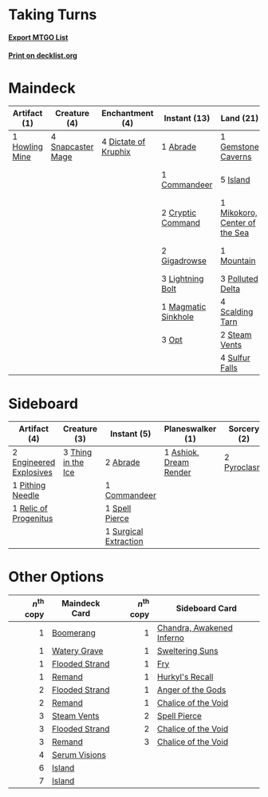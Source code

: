 # Taking Turns

#### [Export MTGO List](../collection/Taking%20Turns/Taking%20Turns.txt)
#### [Print on decklist.org](http://decklist.org/?deckmain=1%09Abrade%0A1%09Chandra,%20Torch%20of%20Defiance%0A1%09Commandeer%0A2%09Cryptic%20Command%0A4%09Dictate%20of%20Kruphix%0A3%09Exhaustion%0A1%09Gemstone%20Caverns%0A2%09Gigadrowse%0A1%09Howling%20Mine%0A5%09Island%0A2%09Jace,%20the%20Mind%20Sculptor%0A3%09Lightning%20Bolt%0A1%09Magmatic%20Sinkhole%0A1%09Mikokoro,%20Center%20of%20the%20Sea%0A1%09Mountain%0A3%09Opt%0A1%09Part%20the%20Waterveil%0A3%09Polluted%20Delta%0A4%09Scalding%20Tarn%0A3%09Serum%20Visions%0A4%09Snapcaster%20Mage%0A2%09Steam%20Vents%0A4%09Sulfur%20Falls%0A3%09Temporal%20Mastery%0A4%09Time%20Warp&deckside=2%09Abrade%0A1%09Ashiok,%20Dream%20Render%0A1%09Commandeer%0A2%09Engineered%20Explosives%0A1%09Pithing%20Needle%0A2%09Pyroclasm%0A1%09Relic%20of%20Progenitus%0A1%09Spell%20Pierce%0A1%09Surgical%20Extraction%0A3%09Thing%20in%20the%20Ice)
# Maindeck

|                                      Artifact (1)                                       |                                        Creature (4)                                        |                                        Enchantment (4)                                        |                                         Instant (13)                                         |                                               Land (21)                                                |                                           Planeswalker (3)                                            |                                         Sorcery (14)                                          |
|-----------------------------------------------------------------------------------------|--------------------------------------------------------------------------------------------|-----------------------------------------------------------------------------------------------|----------------------------------------------------------------------------------------------|--------------------------------------------------------------------------------------------------------|-------------------------------------------------------------------------------------------------------|-----------------------------------------------------------------------------------------------|
|1 [Howling Mine](http://gatherer.wizards.com/Pages/Card/Details.aspx?multiverseid=129598)|4 [Snapcaster Mage](http://gatherer.wizards.com/Pages/Card/Details.aspx?multiverseid=227676)|4 [Dictate of Kruphix](http://gatherer.wizards.com/Pages/Card/Details.aspx?multiverseid=451041)|1 [Abrade](http://gatherer.wizards.com/Pages/Card/Details.aspx?multiverseid=430772)           |1 [Gemstone Caverns](http://gatherer.wizards.com/Pages/Card/Details.aspx?multiverseid=122094)           |1 [Chandra, Torch of Defiance](http://gatherer.wizards.com/Pages/Card/Details.aspx?multiverseid=417683)|3 [Exhaustion](http://gatherer.wizards.com/Pages/Card/Details.aspx?multiverseid=84065)         |
|                                                                                         |                                                                                            |                                                                                               |1 [Commandeer](http://gatherer.wizards.com/Pages/Card/Details.aspx?multiverseid=121243)       |5 [Island](http://gatherer.wizards.com/Pages/Card/Details.aspx?multiverseid=439857)                     |2 [Jace, the Mind Sculptor](http://gatherer.wizards.com/Pages/Card/Details.aspx?multiverseid=442051)   |1 [Part the Waterveil](http://gatherer.wizards.com/Pages/Card/Details.aspx?multiverseid=401982)|
|                                                                                         |                                                                                            |                                                                                               |2 [Cryptic Command](http://gatherer.wizards.com/Pages/Card/Details.aspx?multiverseid=438614)  |1 [Mikokoro, Center of the Sea](http://gatherer.wizards.com/Pages/Card/Details.aspx?multiverseid=442230)|                                                                                                       |3 [Serum Visions](http://gatherer.wizards.com/Pages/Card/Details.aspx?multiverseid=50145)      |
|                                                                                         |                                                                                            |                                                                                               |2 [Gigadrowse](http://gatherer.wizards.com/Pages/Card/Details.aspx?multiverseid=96864)        |1 [Mountain](http://gatherer.wizards.com/Pages/Card/Details.aspx?multiverseid=439859)                   |                                                                                                       |3 [Temporal Mastery](http://gatherer.wizards.com/Pages/Card/Details.aspx?multiverseid=240133)  |
|                                                                                         |                                                                                            |                                                                                               |3 [Lightning Bolt](http://gatherer.wizards.com/Pages/Card/Details.aspx?multiverseid=806)      |3 [Polluted Delta](http://gatherer.wizards.com/Pages/Card/Details.aspx?multiverseid=405104)             |                                                                                                       |4 [Time Warp](http://gatherer.wizards.com/Pages/Card/Details.aspx?multiverseid=439354)         |
|                                                                                         |                                                                                            |                                                                                               |1 [Magmatic Sinkhole](http://gatherer.wizards.com/Pages/Card/Details.aspx?multiverseid=464084)|4 [Scalding Tarn](http://gatherer.wizards.com/Pages/Card/Details.aspx?multiverseid=405107)              |                                                                                                       |                                                                                               |
|                                                                                         |                                                                                            |                                                                                               |3 [Opt](http://gatherer.wizards.com/Pages/Card/Details.aspx?multiverseid=442948)              |2 [Steam Vents](http://gatherer.wizards.com/Pages/Card/Details.aspx?multiverseid=405109)                |                                                                                                       |                                                                                               |
|                                                                                         |                                                                                            |                                                                                               |                                                                                              |4 [Sulfur Falls](http://gatherer.wizards.com/Pages/Card/Details.aspx?multiverseid=443135)               |                                                                                                       |                                                                                               |


# Sideboard

|                                          Artifact (4)                                           |                                        Creature (3)                                         |                                          Instant (5)                                           |                                        Planeswalker (1)                                         |                                     Sorcery (2)                                      |
|-------------------------------------------------------------------------------------------------|---------------------------------------------------------------------------------------------|------------------------------------------------------------------------------------------------|-------------------------------------------------------------------------------------------------|--------------------------------------------------------------------------------------|
|2 [Engineered Explosives](http://gatherer.wizards.com/Pages/Card/Details.aspx?multiverseid=50139)|3 [Thing in the Ice](http://gatherer.wizards.com/Pages/Card/Details.aspx?multiverseid=409836)|2 [Abrade](http://gatherer.wizards.com/Pages/Card/Details.aspx?multiverseid=430772)             |1 [Ashiok, Dream Render](http://gatherer.wizards.com/Pages/Card/Details.aspx?multiverseid=461155)|2 [Pyroclasm](http://gatherer.wizards.com/Pages/Card/Details.aspx?multiverseid=129801)|
|1 [Pithing Needle](http://gatherer.wizards.com/Pages/Card/Details.aspx?multiverseid=129526)      |                                                                                             |1 [Commandeer](http://gatherer.wizards.com/Pages/Card/Details.aspx?multiverseid=121243)         |                                                                                                 |                                                                                      |
|1 [Relic of Progenitus](http://gatherer.wizards.com/Pages/Card/Details.aspx?multiverseid=174824) |                                                                                             |1 [Spell Pierce](http://gatherer.wizards.com/Pages/Card/Details.aspx?multiverseid=425876)       |                                                                                                 |                                                                                      |
|                                                                                                 |                                                                                             |1 [Surgical Extraction](http://gatherer.wizards.com/Pages/Card/Details.aspx?multiverseid=397706)|                                                                                                 |                                                                                      |


# Other Options

|*n*<sup>th</sup> copy|                                      Maindeck Card                                      |*n*<sup>th</sup> copy|                                           Sideboard Card                                           |
|--------------------:|-----------------------------------------------------------------------------------------|--------------------:|----------------------------------------------------------------------------------------------------|
|                    1|[Boomerang](http://gatherer.wizards.com/Pages/Card/Details.aspx?multiverseid=129494)     |                    1|[Chandra, Awakened Inferno](http://gatherer.wizards.com/Pages/Card/Details.aspx?multiverseid=466881)|
|                    1|[Watery Grave](http://gatherer.wizards.com/Pages/Card/Details.aspx?multiverseid=405114)  |                    1|[Sweltering Suns](http://gatherer.wizards.com/Pages/Card/Details.aspx?multiverseid=426851)          |
|                    1|[Flooded Strand](http://gatherer.wizards.com/Pages/Card/Details.aspx?multiverseid=405098)|                    1|[Fry](http://gatherer.wizards.com/Pages/Card/Details.aspx?multiverseid=466894)                      |
|                    1|[Remand](http://gatherer.wizards.com/Pages/Card/Details.aspx?multiverseid=380255)        |                    1|[Hurkyl's Recall](http://gatherer.wizards.com/Pages/Card/Details.aspx?multiverseid=135260)          |
|                    2|[Flooded Strand](http://gatherer.wizards.com/Pages/Card/Details.aspx?multiverseid=405098)|                    1|[Anger of the Gods](http://gatherer.wizards.com/Pages/Card/Details.aspx?multiverseid=438682)        |
|                    2|[Remand](http://gatherer.wizards.com/Pages/Card/Details.aspx?multiverseid=380255)        |                    1|[Chalice of the Void](http://gatherer.wizards.com/Pages/Card/Details.aspx?multiverseid=442211)      |
|                    3|[Steam Vents](http://gatherer.wizards.com/Pages/Card/Details.aspx?multiverseid=405109)   |                    2|[Spell Pierce](http://gatherer.wizards.com/Pages/Card/Details.aspx?multiverseid=425876)             |
|                    3|[Flooded Strand](http://gatherer.wizards.com/Pages/Card/Details.aspx?multiverseid=405098)|                    2|[Chalice of the Void](http://gatherer.wizards.com/Pages/Card/Details.aspx?multiverseid=442211)      |
|                    3|[Remand](http://gatherer.wizards.com/Pages/Card/Details.aspx?multiverseid=380255)        |                    3|[Chalice of the Void](http://gatherer.wizards.com/Pages/Card/Details.aspx?multiverseid=442211)      |
|                    4|[Serum Visions](http://gatherer.wizards.com/Pages/Card/Details.aspx?multiverseid=50145)  |                     |                                                                                                    |
|                    6|[Island](http://gatherer.wizards.com/Pages/Card/Details.aspx?multiverseid=439857)        |                     |                                                                                                    |
|                    7|[Island](http://gatherer.wizards.com/Pages/Card/Details.aspx?multiverseid=439857)        |                     |                                                                                                    |

